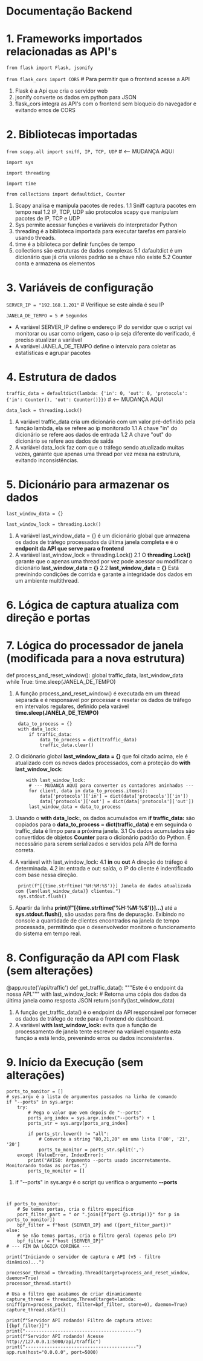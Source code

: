 # Documentação Backend

# 1. Frameworks importados relacionadas as API's

```from flask import Flask, jsonify```

```from flask_cors import CORS``` # Para permitir que o frontend acesse a API

1. Flask é a Api que cria o servidor web
2. jsonify converte os dados em python para JSON
3. flask_cors integra as API's com o frontend sem bloqueio do navegador e evitando erros de CORS

# 2. Bibliotecas importadas

```from scapy.all import sniff, IP, TCP, UDP``` # <-- MUDANÇA AQUI

```import sys```

```import threading```

```import time```

```from collections import defaultdict, Counter```

1. Scapy analisa e manipula pacotes de redes.
   1.1 Sniff captura pacotes em tempo real
   1.2 IP, TCP, UDP são protocolos scapy que manipulam pacotes de IP, TCP e UDP
2. Sys permite acessar funções e variáveis do interpretador Python
3. threading é a biblioteca importada para executar tarefas em paralelo usando threads.
4. time é a biblioteca por definir funções de tempo
5. collections são estruturas de dados complexas
   5.1 dafaultdict é um dicionário que já cria valores padrão se a chave não existe
   5.2 Counter conta e armazena os elementos

# 3. Variáveis de configuração 
```SERVER_IP = "192.168.1.201"``` # Verifique se este ainda é seu IP

```JANELA_DE_TEMPO = 5 # Segundos```

- A variável SERVER_IP define o endereço IP do servidor que o script vai monitorar ou usar como origem, caso o ip seja diferente do verificado, é preciso atualizar a variável
- A variável JANELA_DE_TEMPO define o intervalo para coletar as estatísticas e agrupar pacotes  

# 4. Estrutura de dados 

```traffic_data = defaultdict(lambda: {'in': 0, 'out': 0, 'protocols': {'in': Counter(), 'out': Counter()}})``` # <-- MUDANÇA AQUI

```data_lock = threading.Lock()```

1. A variável traffic_data cria um dicionário com um valor pré-definido pela função lambda, ela se refere ao ip monitorado
   1.1  A chave "in" do dicionário se refere aos dados de entrada
   1.2  A chave "out" do dicionário se refere aos dados de saída
2. A variável data_lock faz com que o tráfego sendo atualizado muitas vezes, garante que apenas uma thread por vez mexa na estrutura, evitando inconsistências.

# 5. Dicionário para armazenar os dados

```last_window_data = {}```

```last_window_lock = threading.Lock()```

1. A variável last_window_data = {} é um dicionário global que armazena os dados de tráfego processados da última janela completa e é o **endponit da API que serve para o frontend**
2. A variável last_window_lock = threading.Lock() 
   2.1 O **threading.Lock()** garante que o apenas uma thread por vez pode acessar ou modificar o dicionário **last_window_data = {}**
   2.2 **last_window_data = {}** Está previnindo condições de corrida e garante a integridade dos dados em um ambiente multithread.

# 6. Lógica de captura atualiza com direção e portas



# 7. Lógica do processador de janela (modificada para a nova estrutura)

def process_and_reset_window():
    global traffic_data, last_window_data
    while True:
        time.sleep(JANELA_DE_TEMPO)

1. A função process_and_reset_window() é executada em um thread separada e é responsável por processar e resetar os dados de tráfego em intervalos regulares, definido pela varável **time.sleep(JANELA_DE_TEMPO)**

        data_to_process = {}
        with data_lock:
            if traffic_data:
                data_to_process = dict(traffic_data)
                traffic_data.clear()

2. O diciónario global **last_window_data = {}** que foi citado acima, ele é atualizado com os novos dados processados, com a proteção do **with last_window_lock:**

           with last_window_lock:
            # --- MUDANÇA AQUI para converter os contadores aninhados ---
            for client, data in data_to_process.items():
                data['protocols']['in'] = dict(data['protocols']['in'])
                data['protocols']['out'] = dict(data['protocols']['out'])
            last_window_data = data_to_process

3. Usando o **with data_lock:**, os dados acumulados em **if traffic_data:** são copiados para o **data_to_process = dict(traffic_data)** e em seguinda o traffic_data é limpo para a próxima janela.
   3.1 Os dados acumulados são convertidos de objetos **Counter** para o dicionário padrão do Python. É necessário para serem serializados e servidos pela API de forma correta.
4. A variável with last_window_lock:
   4.1 **in** ou **out** A direção do tráfego é determinada.
   4.2 in: entrada e out: saída, o IP do cliente é indentificado com base nessa direção.

        print(f"[{time.strftime('%H:%M:%S')}] Janela de dados atualizada com {len(last_window_data)} clientes.")
        sys.stdout.flush()
        
5. Apartir da linha **print(f"[{time.strftime('%H:%M:%S')}]...)** até a **sys.stdout.flush()**, são usadas para fins de depuração. Exibindo no console a quantidade de clientes encontrados na janela de tempo processada, permitindo que o desenvolvedor monitore o funcionamento do sistema em tempo real.

# 8. Configuração da API com Flask (sem alterações)

@app.route('/api/traffic')
def get_traffic_data():
    """Este é o endpoint da nossa API."""
    with last_window_lock:
        # Retorna uma cópia dos dados da última janela como resposta JSON
        return jsonify(last_window_data)

1. A função get_traffic_data() é o endpoint da API responsável por fornecer os dados de tráfego de rede para o frontend do dashboard.
2. A variável **with last_window_lock:** evita que a função de processamento de janela tente escrever na variável enquanto esta função a está lendo, prevenindo erros ou dados inconsistentes.

# 9. Início da Execução (sem alterações)
    
    ports_to_monitor = []
    # sys.argv é a lista de argumentos passados na linha de comando
    if "--ports" in sys.argv:
        try:
            # Pega o valor que vem depois de "--ports"
            ports_arg_index = sys.argv.index("--ports") + 1
            ports_str = sys.argv[ports_arg_index]
            
            if ports_str.lower() != "all":
                # Converte a string "80,21,20" em uma lista ['80', '21', '20']
                ports_to_monitor = ports_str.split(',')
        except (ValueError, IndexError):
            print("AVISO: Argumento --ports usado incorretamente. Monitorando todas as portas.")
            ports_to_monitor = []

1. if "--ports" in sys.argv é o script qu verifica o argumento **--ports**

``` ```


    if ports_to_monitor:
        # Se temos portas, cria o filtro específico
        port_filter_part = " or ".join([f"port {p.strip()}" for p in ports_to_monitor])
        bpf_filter = f"host {SERVER_IP} and ({port_filter_part})"
    else:
        # Se não temos portas, cria o filtro geral (apenas pelo IP)
        bpf_filter = f"host {SERVER_IP}"
    # --- FIM DA LÓGICA CORINGA ---

    print("Iniciando o servidor de captura e API (v5 - filtro dinâmico)...")
    
    processor_thread = threading.Thread(target=process_and_reset_window, daemon=True)
    processor_thread.start()
    
    # Usa o filtro que acabamos de criar dinamicamente
    capture_thread = threading.Thread(target=lambda: sniff(prn=process_packet, filter=bpf_filter, store=0), daemon=True)
    capture_thread.start()

    print(f"Servidor API rodando! Filtro de captura ativo: [{bpf_filter}]")
    print("-----------------------------------------")
    print(f"Servidor API rodando! Acesse http://127.0.0.1:5000/api/traffic")
    print("-----------------------------------------")
    app.run(host="0.0.0.0", port=5000)